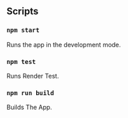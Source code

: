 ## Scripts

### `npm start`

Runs the app in the development mode.

### `npm test`

Runs Render Test.

### `npm run build`

Builds The App.

